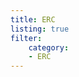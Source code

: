 ```yaml
---
title: ERC
listing: true
filter:
    category:
    - ERC
---
```


<!-- markdownlint-disable no-inline-html -->
<EipsListing/>
